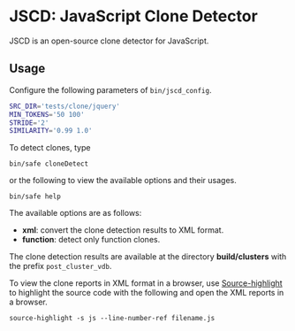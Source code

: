 # JSCD: JavaScript Clone Detector

JSCD is an open-source clone detector for JavaScript.

## Usage

Configure the following parameters of ``bin/jscd_config``.
```sh
SRC_DIR='tests/clone/jquery'
MIN_TOKENS='50 100'
STRIDE='2'
SIMILARITY='0.99 1.0'
```

To detect clones, type 
```
bin/safe cloneDetect 
```
or the following to view the available options and their usages.
```
bin/safe help
```

The available options are as follows:
- **xml**: convert the clone detection results to XML format.
- **function**: detect only function clones.

The clone detection results are available at the directory **build/clusters** with the prefix ``post_cluster_vdb``.

To view the clone reports in XML format in a browser, use [Source-highlight](https://www.gnu.org/software/src-highlite/source-highlight.html) to highlight the source code with the following and open the XML reports in a browser.
```
source-highlight -s js --line-number-ref filename.js
```
